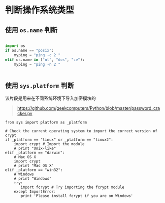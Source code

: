 # 判断操作系统类型

## 使用 `os.name` 判断

```python

import os
if os.name == "posix":															# Check the os, if it's linux then
    myping = "ping -c 2 "															# This is the ping command
elif os.name in ("nt", "dos", "ce"):											# Check the os, if it's windows then
    myping = "ping -n 2 "	
    
```


## 使用 `sys.platform` 判断

该片段是用来在不同系统环境下导入加密模块的

> https://github.com/geekcomputers/Python/blob/master/password_cracker.py

```
from sys import platform as _platform

# Check the current operating system to import the correct version of crypt
if _platform == "linux" or _platform == "linux2":
    import crypt # Import the module
    # print "Unix-like"
elif _platform == "darwin":
    # Mac OS X
    import crypt
    # print "Mac OS X"
elif _platform == "win32":
    # Windows
    # print "Windows"
    try:
       import fcrypt # Try importing the fcrypt module
    except ImportError:
       print 'Please install fcrypt if you are on Windows'
```